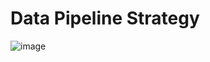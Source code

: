 # Data Pipeline Strategy

![image](https://github.com/user-attachments/assets/7d01e414-2d0b-4f82-901c-3de3052fe796)



